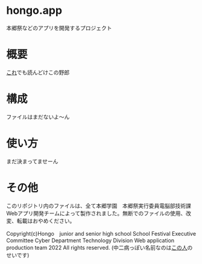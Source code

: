 # hongo.app
本郷祭などのアプリを開発するプロジェクト
# 概要
[これ](https://1drv.ms/u/s!Aon8nRZeqfoukzWwV8x0jwOCffax?e=hWWfsY)でも読んどけこの野郎
# 構成
ファイルはまだないよ～ん
# 使い方
まだ決まってませーん
# その他
このリポジトリ内のファイルは、全て本郷学園　本郷祭実行委員電脳部技術課 Webアプリ開発チームによって製作されました。無断でのファイルの使用、改変、転載はおやめください。


Copyright(c)Hongo　junior and senior high school  School Festival Executive Committee Cyber Department Technology Division Web application production team 2022 All rights reserved.
(中二病っぽい名前なのは[この人](https://github.com/DailyGeekTech)のせいです)
